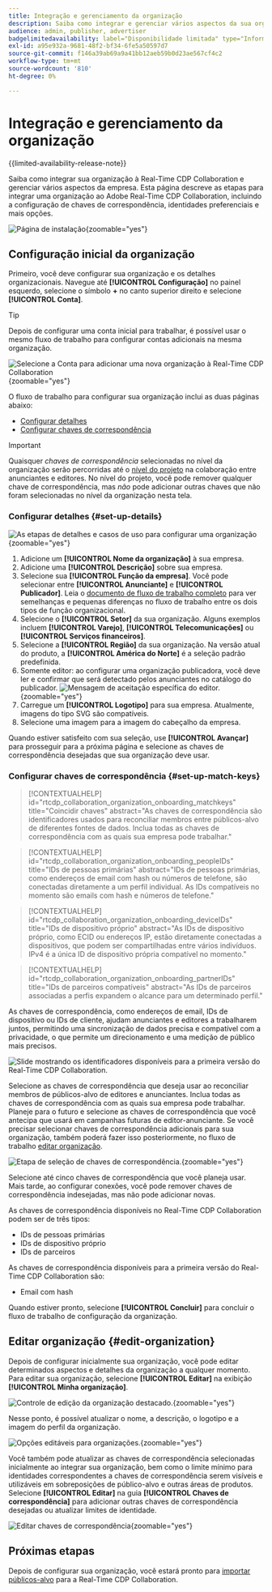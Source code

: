 ```yaml
---
title: Integração e gerenciamento da organização
description: Saiba como integrar e gerenciar vários aspectos da sua organização no Real-Time CDP Collaboration
audience: admin, publisher, advertiser
badgelimitedavailability: label="Disponibilidade limitada" type="Informative" url="https://helpx.adobe.com/legal/product-descriptions/real-time-customer-data-platform-collaboration.html newtab=true"
exl-id: a95e932a-9681-48f2-bf34-6fe5a50597d7
source-git-commit: f146a39ab69a9a41bb12aeb59b0d23ae567cf4c2
workflow-type: tm+mt
source-wordcount: '810'
ht-degree: 0%

---
```


# Integração e gerenciamento da organização

{{limited-availability-release-note}}

Saiba como integrar sua organização à Real-Time CDP Collaboration e gerenciar vários aspectos da empresa. Esta página descreve as etapas para integrar uma organização ao Adobe Real-Time CDP Collaboration, incluindo a configuração de chaves de correspondência, identidades preferenciais e mais opções.

![Página de instalação](/help/assets/setup/manage-organization/my-organization.png){zoomable="yes"}

## Configuração inicial da organização

Primeiro, você deve configurar sua organização e os detalhes organizacionais. Navegue até **[!UICONTROL Configuração]** no painel esquerdo, selecione o símbolo **+** no canto superior direito e selecione **[!UICONTROL Conta]**.

>[!TIP]
>
>Depois de configurar uma conta inicial para trabalhar, é possível usar o mesmo fluxo de trabalho para configurar contas adicionais na mesma organização.

![Selecione a Conta para adicionar uma nova organização à Real-Time CDP Collaboration](/help/assets/setup/manage-organization/add-new-account.png){zoomable="yes"}

O fluxo de trabalho para configurar sua organização inclui as duas páginas abaixo:

* [Configurar detalhes](#set-up-details)
* [Configurar chaves de correspondência](#set-up-match-keys)

>[!IMPORTANT]
>
>Quaisquer *chaves de correspondência* selecionadas no nível da organização serão percorridas até o [nível do projeto](/help/guide/collaborate/manage-projects.md) na colaboração entre anunciantes e editores. No nível do projeto, você pode remover qualquer chave de correspondência, mas *não* pode adicionar outras chaves que não foram selecionadas no nível da organização nesta tela.

### Configurar detalhes {#set-up-details}

![As etapas de detalhes e casos de uso para configurar uma organização](/help/assets/setup/manage-organization/add-organization-details.png){zoomable="yes"}

1. Adicione um **[!UICONTROL Nome da organização]** à sua empresa.
2. Adicione uma **[!UICONTROL Descrição]** sobre sua empresa.
3. Selecione sua **[!UICONTROL Função da empresa]**. Você pode selecionar entre **[!UICONTROL Anunciante]** e **[!UICONTROL Publicador]**. Leia o [documento de fluxo de trabalho completo](/help/guide/end-to-end-workflow.md) para ver semelhanças e pequenas diferenças no fluxo de trabalho entre os dois tipos de função organizacional.
4. Selecione o **[!UICONTROL Setor]** da sua organização. Alguns exemplos incluem **[!UICONTROL Varejo]**, **[!UICONTROL Telecomunicações]** ou **[!UICONTROL Serviços financeiros]**.
5. Selecione a **[!UICONTROL Região]** da sua organização. Na versão atual do produto, a **[!UICONTROL América do Norte]** é a seleção padrão predefinida.
6. <span class="preview"> Somente editor</span>: ao configurar uma organização publicadora, você deve ler e confirmar que será detectado pelos anunciantes no catálogo do publicador.
   ![Mensagem de aceitação específica do editor.](/help/assets/setup/manage-organization/publisher-specific-optin-message.png){zoomable="yes"}
7. Carregue um **[!UICONTROL Logotipo]** para sua empresa. Atualmente, imagens do tipo SVG são compatíveis.
8. Selecione uma imagem para a imagem do cabeçalho da empresa.

Quando estiver satisfeito com sua seleção, use **[!UICONTROL Avançar]** para prosseguir para a próxima página e selecione as chaves de correspondência desejadas que sua organização deve usar.

### Configurar chaves de correspondência {#set-up-match-keys}

>[!CONTEXTUALHELP]
>id="rtcdp_collaboration_organization_onboarding_matchkeys"
>title="Coincidir chaves"
>abstract="As chaves de correspondência são identificadores usados para reconciliar membros entre públicos-alvo de diferentes fontes de dados. Inclua todas as chaves de correspondência com as quais sua empresa pode trabalhar."

>[!CONTEXTUALHELP]
>id="rtcdp_collaboration_organization_onboarding_peopleIDs"
>title="IDs de pessoas primárias"
>abstract="IDs de pessoas primárias, como endereços de email com hash ou números de telefone, são conectadas diretamente a um perfil individual. As IDs compatíveis no momento são emails com hash e números de telefone."

>[!CONTEXTUALHELP]
>id="rtcdp_collaboration_organization_onboarding_deviceIDs"
>title="IDs de dispositivo próprio"
>abstract="As IDs de dispositivo próprio, como ECID ou endereços IP, estão diretamente conectadas a dispositivos, que podem ser compartilhadas entre vários indivíduos. IPv4 é a única ID de dispositivo própria compatível no momento."

>[!CONTEXTUALHELP]
>id="rtcdp_collaboration_organization_onboarding_partnerIDs"
>title="IDs de parceiros compatíveis"
>abstract="As IDs de parceiros associadas a perfis expandem o alcance para um determinado perfil."

As chaves de correspondência, como endereços de email, IDs de dispositivo ou IDs de cliente, ajudam anunciantes e editores a trabalharem juntos, permitindo uma sincronização de dados precisa e compatível com a privacidade, o que permite um direcionamento e uma medição de público mais precisos.

![Slide mostrando os identificadores disponíveis para a primeira versão do Real-Time CDP Collaboration.](/help/assets/setup/manage-organization/available-identifiers.png)

Selecione as chaves de correspondência que deseja usar ao reconciliar membros de públicos-alvo de editores e anunciantes. Inclua todas as chaves de correspondência com as quais sua empresa pode trabalhar. Planeje para o futuro e selecione as chaves de correspondência que você antecipa que usará em campanhas futuras de editor-anunciante. Se você precisar selecionar chaves de correspondência adicionais para sua organização, também poderá fazer isso posteriormente, no fluxo de trabalho [editar organização](#edit-organization).

![Etapa de seleção de chaves de correspondência.](/help/assets/setup/manage-organization/add-organization-match-keys.png){zoomable="yes"}

Selecione até cinco chaves de correspondência que você planeja usar. Mais tarde, ao configurar conexões, você pode remover chaves de correspondência indesejadas, mas não pode adicionar novas.

As chaves de correspondência disponíveis no Real-Time CDP Collaboration podem ser de três tipos:

* IDs de pessoas primárias
* IDs de dispositivo próprio
* IDs de parceiros

As chaves de correspondência disponíveis para a primeira versão do Real-Time CDP Collaboration são:

* Email com hash

<!--

not available in the Limited GA release

* Hashed phone
* IPv4

-->

Quando estiver pronto, selecione **[!UICONTROL Concluir]** para concluir o fluxo de trabalho de configuração da organização.

## Editar organização {#edit-organization}

Depois de configurar inicialmente sua organização, você pode editar determinados aspectos e detalhes da organização a qualquer momento. Para editar sua organização, selecione **[!UICONTROL Editar]** na exibição **[!UICONTROL Minha organização]**.

![Controle de edição da organização destacado.](/help/assets/setup/manage-organization/edit-organization.png){zoomable="yes"}

Nesse ponto, é possível atualizar o nome, a descrição, o logotipo e a imagem do perfil da organização.

![Opções editáveis para organizações.](/help/assets/setup/manage-organization/editable-options.png){zoomable="yes"}

Você também pode atualizar as chaves de correspondência selecionadas inicialmente ao integrar sua organização, bem como o limite mínimo para identidades correspondentes a chaves de correspondência serem visíveis e utilizáveis em sobreposições de público-alvo e outras áreas de produtos. Selecione **[!UICONTROL Editar]** na guia **[!UICONTROL Chaves de correspondência]** para adicionar outras chaves de correspondência desejadas ou atualizar limites de identidade.

![Editar chaves de correspondência](/help/assets/setup/manage-organization/edit-match-keys.png){zoomable="yes"}

## Próximas etapas

Depois de configurar sua organização, você estará pronto para [importar públicos-alvo](/help/guide/setup/onboard-audiences.md) para a Real-Time CDP Collaboration.
